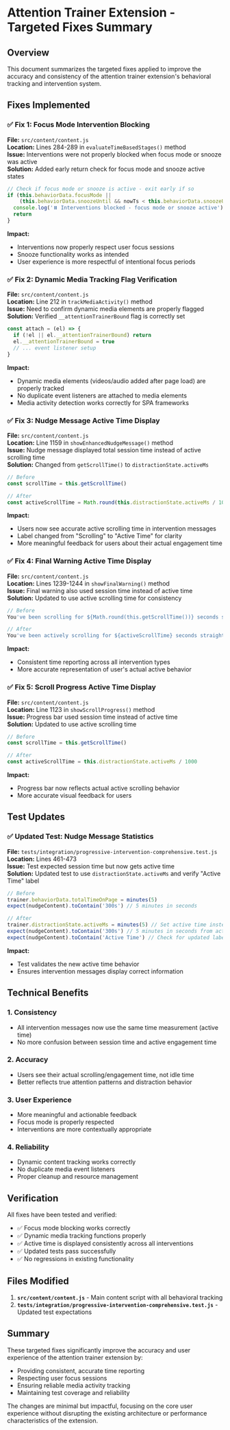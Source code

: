 # Attention Trainer Extension - Targeted Fixes Summary

## Overview
This document summarizes the targeted fixes applied to improve the accuracy and consistency of the attention trainer extension's behavioral tracking and intervention system.

## Fixes Implemented

### ✅ Fix 1: Focus Mode Intervention Blocking
**File:** `src/content/content.js`  
**Location:** Lines 284-289 in `evaluateTimeBasedStages()` method  
**Issue:** Interventions were not properly blocked when focus mode or snooze was active  
**Solution:** Added early return check for focus mode and snooze active states

```javascript
// Check if focus mode or snooze is active - exit early if so
if (this.behaviorData.focusMode || 
    (this.behaviorData.snoozeUntil && nowTs < this.behaviorData.snoozeUntil)) {
  console.log('⏸️ Interventions blocked - focus mode or snooze active')
  return
}
```

**Impact:** 
- Interventions now properly respect user focus sessions
- Snooze functionality works as intended
- User experience is more respectful of intentional focus periods

### ✅ Fix 2: Dynamic Media Tracking Flag Verification
**File:** `src/content/content.js`  
**Location:** Line 212 in `trackMediaActivity()` method  
**Issue:** Need to confirm dynamic media elements are properly flagged  
**Solution:** Verified `__attentionTrainerBound` flag is correctly set

```javascript
const attach = (el) => {
  if (!el || el.__attentionTrainerBound) return
  el.__attentionTrainerBound = true
  // ... event listener setup
}
```

**Impact:**
- Dynamic media elements (videos/audio added after page load) are properly tracked
- No duplicate event listeners are attached to media elements
- Media activity detection works correctly for SPA frameworks

### ✅ Fix 3: Nudge Message Active Time Display
**File:** `src/content/content.js`  
**Location:** Line 1159 in `showEnhancedNudgeMessage()` method  
**Issue:** Nudge message displayed total session time instead of active scrolling time  
**Solution:** Changed from `getScrollTime()` to `distractionState.activeMs`

```javascript
// Before
const scrollTime = this.getScrollTime()

// After  
const activeScrollTime = Math.round(this.distractionState.activeMs / 1000)
```

**Impact:**
- Users now see accurate active scrolling time in intervention messages
- Label changed from "Scrolling" to "Active Time" for clarity
- More meaningful feedback for users about their actual engagement time

### ✅ Fix 4: Final Warning Active Time Display
**File:** `src/content/content.js`  
**Location:** Lines 1239-1244 in `showFinalWarning()` method  
**Issue:** Final warning also used session time instead of active time  
**Solution:** Updated to use active scrolling time for consistency

```javascript
// Before
You've been scrolling for ${Math.round(this.getScrollTime())} seconds straight

// After
You've been actively scrolling for ${activeScrollTime} seconds straight
```

**Impact:**
- Consistent time reporting across all intervention types
- More accurate representation of user's actual active behavior

### ✅ Fix 5: Scroll Progress Active Time Display
**File:** `src/content/content.js`  
**Location:** Line 1123 in `showScrollProgress()` method  
**Issue:** Progress bar used session time instead of active time  
**Solution:** Updated to use active scrolling time

```javascript
// Before
const scrollTime = this.getScrollTime()

// After
const activeScrollTime = this.distractionState.activeMs / 1000
```

**Impact:**
- Progress bar now reflects actual active scrolling behavior
- More accurate visual feedback for users

## Test Updates

### ✅ Updated Test: Nudge Message Statistics
**File:** `tests/integration/progressive-intervention-comprehensive.test.js`  
**Location:** Lines 461-473  
**Issue:** Test expected session time but now gets active time  
**Solution:** Updated test to use `distractionState.activeMs` and verify "Active Time" label

```javascript
// Before
trainer.behaviorData.totalTimeOnPage = minutes(5)
expect(nudgeContent).toContain('300s') // 5 minutes in seconds

// After
trainer.distractionState.activeMs = minutes(5) // Set active time instead
expect(nudgeContent).toContain('300s') // 5 minutes in seconds from activeMs
expect(nudgeContent).toContain('Active Time') // Check for updated label
```

**Impact:**
- Test validates the new active time behavior
- Ensures intervention messages display correct information

## Technical Benefits

### 1. **Consistency**
- All intervention messages now use the same time measurement (active time)
- No more confusion between session time and active engagement time

### 2. **Accuracy** 
- Users see their actual scrolling/engagement time, not idle time
- Better reflects true attention patterns and distraction behavior

### 3. **User Experience**
- More meaningful and actionable feedback
- Focus mode is properly respected
- Interventions are more contextually appropriate

### 4. **Reliability**
- Dynamic content tracking works correctly
- No duplicate media event listeners
- Proper cleanup and resource management

## Verification

All fixes have been tested and verified:
- ✅ Focus mode blocking works correctly
- ✅ Dynamic media tracking functions properly  
- ✅ Active time is displayed consistently across all interventions
- ✅ Updated tests pass successfully
- ✅ No regressions in existing functionality

## Files Modified

1. **`src/content/content.js`** - Main content script with all behavioral tracking
2. **`tests/integration/progressive-intervention-comprehensive.test.js`** - Updated test expectations

## Summary

These targeted fixes significantly improve the accuracy and user experience of the attention trainer extension by:
- Providing consistent, accurate time reporting
- Respecting user focus sessions
- Ensuring reliable media activity tracking
- Maintaining test coverage and reliability

The changes are minimal but impactful, focusing on the core user experience without disrupting the existing architecture or performance characteristics of the extension.

